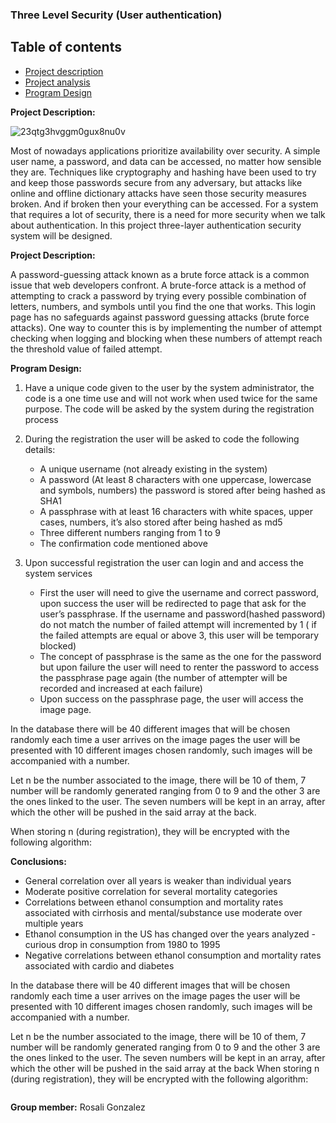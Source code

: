 
### Three Level Security (User authentication)

## Table of contents

  - [Project description](#project-description)
  - [Project analysis](#problem-analysis)
  - [Program Design](#program-design)
 


**Project Description:**

![23qtg3hvggm0gux8nu0v](https://user-images.githubusercontent.com/53684246/142770280-fb007224-6cb3-4516-9c12-337b2c086cd6.jpeg)


Most of nowadays applications prioritize availability over security. A simple user name, a password, and data can be accessed, no matter how sensible they are. Techniques like cryptography and hashing have been used to try and keep those passwords secure from any adversary, but attacks like online and offline dictionary attacks have seen those security measures broken. And if broken then your everything can be accessed. For a system that requires a lot of security, there is a need for more security when we talk about authentication. In this project three-layer authentication security system will be designed.


**Project Description:**

A password-guessing attack known as a brute force attack is a common issue that web developers confront. A brute-force attack is a method of attempting to crack a password by trying every possible combination of letters, numbers, and symbols until you find the one that works.
This login page has no safeguards against password guessing attacks (brute force attacks). One way to counter this is by implementing the number of attempt checking when logging and blocking when these numbers of attempt reach the threshold value of failed attempt.

**Program Design:**

1. Have a unique code given to the user by the system administrator, the code is a one time use and will not work when used twice for the same purpose. The code will be asked by the system during the registration process

2. During the registration the user will be asked to code the following details:
   * A unique username (not already existing in the system)
   * A password (At least 8 characters with one uppercase, lowercase and symbols, numbers) the password is stored after being hashed as SHA1
   * A passphrase with at least 16 characters with white spaces, upper cases, numbers, it’s also stored after being hashed as md5
   * Three different numbers ranging from 1 to 9
   * The confirmation code mentioned above
   
3. Upon successful registration the user can login and and access the system services

   * First the user will need to give the username and correct password, upon success the user will be redirected to page that ask for the user’s passphrase. If the username and password(hashed password) do not match the number of failed attempt will incremented by 1 ( if the failed attempts are equal or above 3, this user will be temporary blocked)
   * The concept of passphrase is the same as the one for the password but upon failure the user will need to renter the password to access the passphrase page again (the number of attempter will be recorded and increased at each failure)
   * Upon success on the passphrase page, the user will access the image page.
 
In the database there will be 40 different images that will be chosen randomly each time a user arrives on the image pages the user will be presented with 10 different images chosen randomly, such images will be accompanied with a number.

Let n be the number associated to the image, there will be 10 of them, 7 number will be randomly generated ranging from 0 to 9 and the other 3 are the ones linked to the user. The seven numbers will be kept in an array, after which the other will be pushed in the said array at the back.

When storing n (during registration), they will be encrypted with the following algorithm:


**Conclusions:**

* General correlation over all years is weaker than individual years
* Moderate positive correlation for several mortality categories
* Correlations between ethanol consumption and mortality rates associated with cirrhosis and mental/substance use moderate over multiple years
* Ethanol consumption in the US has changed over the years analyzed - curious drop in consumption from 1980 to 1995
* Negative correlations between ethanol consumption and mortality rates associated with cardio and diabetes

In the database there will be 40 different images that will be chosen randomly each time a user arrives on the image pages the user will be presented with 10 different images chosen randomly, such images will be accompanied with a number.

Let n be the number associated to the image, there will be 10 of them, 7 number will be randomly generated ranging from 0 to 9 and the other 3 are the ones linked to the user. The seven numbers will be kept in an array, after which the other will be pushed in the said array at the back
When storing n (during registration), they will be encrypted with the following algorithm:
 
 

 ``` <img width="966" alt="Screen Shot 2021-11-21 at 11 33 25 AM" src="https://user-images.githubusercontent.com/53684246/142770854-0a3fbc13-1886-424e-b55d-8bc45135d6bb.png"> 
 ```


**Group member:** Rosali Gonzalez



